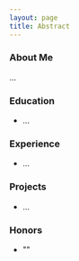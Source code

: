 ```yaml
---
layout: page
title: Abstract
---
```


### About Me

...

### Education

+ ...

### Experience

+ ...

### Projects

+ ...

### Honors

+ ""

<!-- ### Publications -->
